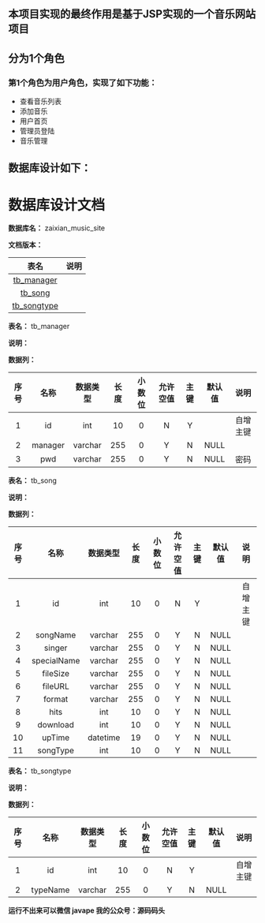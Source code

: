 ## 本项目实现的最终作用是基于JSP实现的一个音乐网站项目
## 分为1个角色
### 第1个角色为用户角色，实现了如下功能：
 - 查看音乐列表
 - 添加音乐
 - 用户首页
 - 管理员登陆
 - 音乐管理
## 数据库设计如下：
# 数据库设计文档

**数据库名：** zaixian_music_site

**文档版本：** 


| 表名                  | 说明       |
| :---: | :---: |
| [tb_manager](#tb_manager) |  |
| [tb_song](#tb_song) |  |
| [tb_songtype](#tb_songtype) |  |

**表名：** <a id="tb_manager">tb_manager</a>

**说明：** 

**数据列：**

| 序号 | 名称 | 数据类型 |  长度  | 小数位 | 允许空值 | 主键 | 默认值 | 说明 |
| :---: | :---: | :---: | :---: | :---: | :---: | :---: | :---: | :---: |
|  1   | id |   int   | 10 |   0    |    N     |  Y   |       | 自增主键  |
|  2   | manager |   varchar   | 255 |   0    |    Y     |  N   |   NULL    |   |
|  3   | pwd |   varchar   | 255 |   0    |    Y     |  N   |   NULL    | 密码  |

**表名：** <a id="tb_song">tb_song</a>

**说明：** 

**数据列：**

| 序号 | 名称 | 数据类型 |  长度  | 小数位 | 允许空值 | 主键 | 默认值 | 说明 |
| :---: | :---: | :---: | :---: | :---: | :---: | :---: | :---: | :---: |
|  1   | id |   int   | 10 |   0    |    N     |  Y   |       | 自增主键  |
|  2   | songName |   varchar   | 255 |   0    |    Y     |  N   |   NULL    |   |
|  3   | singer |   varchar   | 255 |   0    |    Y     |  N   |   NULL    |   |
|  4   | specialName |   varchar   | 255 |   0    |    Y     |  N   |   NULL    |   |
|  5   | fileSize |   varchar   | 255 |   0    |    Y     |  N   |   NULL    |   |
|  6   | fileURL |   varchar   | 255 |   0    |    Y     |  N   |   NULL    |   |
|  7   | format |   varchar   | 255 |   0    |    Y     |  N   |   NULL    |   |
|  8   | hits |   int   | 10 |   0    |    Y     |  N   |   NULL    |   |
|  9   | download |   int   | 10 |   0    |    Y     |  N   |   NULL    |   |
|  10   | upTime |   datetime   | 19 |   0    |    Y     |  N   |   NULL    |   |
|  11   | songType |   int   | 10 |   0    |    Y     |  N   |   NULL    |   |

**表名：** <a id="tb_songtype">tb_songtype</a>

**说明：** 

**数据列：**

| 序号 | 名称 | 数据类型 |  长度  | 小数位 | 允许空值 | 主键 | 默认值 | 说明 |
| :---: | :---: | :---: | :---: | :---: | :---: | :---: | :---: | :---: |
|  1   | id |   int   | 10 |   0    |    N     |  Y   |       | 自增主键  |
|  2   | typeName |   varchar   | 255 |   0    |    Y     |  N   |   NULL    |   |

**运行不出来可以微信 javape 我的公众号：源码码头**
